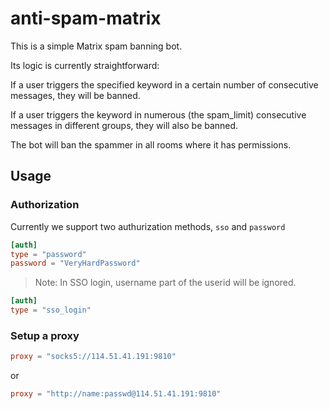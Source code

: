 # anti-spam-matrix

This is a simple Matrix spam banning bot.

Its logic is currently straightforward:

If a user triggers the specified keyword in a certain number of consecutive messages, they will be banned.

If a user triggers the keyword in numerous (the spam_limit) consecutive messages in different groups, they will also be banned.

The bot will ban the spammer in all rooms where it has permissions.

## Usage

### Authorization

Currently we support two authurization methods, `sso` and `password`

```toml
[auth]
type = "password"
password = "VeryHardPassword"
```

> Note: In SSO login, username part of the userid will be ignored.

```toml
[auth]
type = "sso_login"
```

### Setup a proxy

```toml
proxy = "socks5://114.51.41.191:9810"
```
or
```toml
proxy = "http://name:passwd@114.51.41.191:9810"
```
